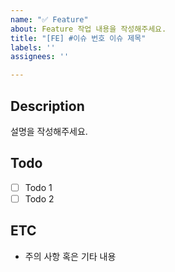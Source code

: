 ```yaml
---
name: "✅ Feature"
about: Feature 작업 내용을 작성해주세요.
title: "[FE] #이슈 번호 이슈 제목"
labels: ''
assignees: ''

---
```


## Description

설명을 작성해주세요.

## Todo

- [ ] Todo 1
- [ ] Todo 2

## ETC
- 주의 사항 혹은 기타 내용
